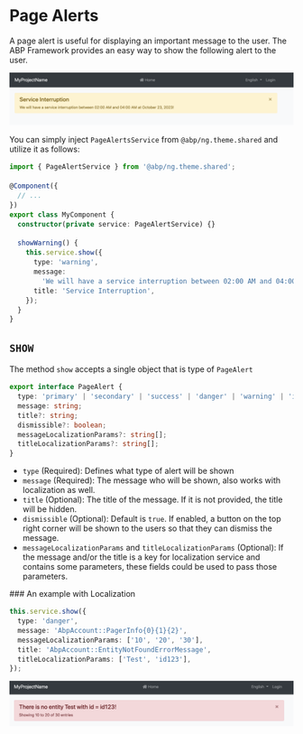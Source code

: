 # Page Alerts

A page alert is useful for displaying an important message to the user. The ABP Framework provides an easy way to show the following alert to the user.

![angular-page-alert-example](./images/page-alert-warning-example.png)

You can simply inject `PageAlertsService` from `@abp/ng.theme.shared` and utilize it as follows:

```typescript
import { PageAlertService } from '@abp/ng.theme.shared';

@Component({
  // ...
})
export class MyComponent {
  constructor(private service: PageAlertService) {}

  showWarning() {
    this.service.show({
      type: 'warning',
      message:
        'We will have a service interruption between 02:00 AM and 04:00 AM at October 23, 2023!',
      title: 'Service Interruption',
    });
  }
}
```

## `SHOW`

The method `show` accepts a single object that is type of `PageAlert`

```typescript
export interface PageAlert {
  type: 'primary' | 'secondary' | 'success' | 'danger' | 'warning' | 'info' | 'light' | 'dark';
  message: string;
  title?: string;
  dismissible?: boolean;
  messageLocalizationParams?: string[];
  titleLocalizationParams?: string[];
}
```

* `type` (Required): Defines what type of alert will be shown
* `message` (Required): The message who will be shown, also works with localization as well. 
* `title` (Optional): The title of the message. If it is not provided, the title will be hidden.
* `dismissible` (Optional): Default is `true`. If enabled, a button on the top right corner will be shown to the users so that they can dismiss the message.
* `messageLocalizationParams` and `titleLocalizationParams` (Optional): If the message and/or the title is a key for localization service and contains some parameters, these fields could be used to pass those parameters. 

### An example with Localization

```typescript
this.service.show({
  type: 'danger',
  message: 'AbpAccount::PagerInfo{0}{1}{2}',
  messageLocalizationParams: ['10', '20', '30'],
  title: 'AbpAccount::EntityNotFoundErrorMessage',
  titleLocalizationParams: ['Test', 'id123'],
});
```

![angular-page-alert-with-params-example](./images/page-alert-with-params-example.png)


